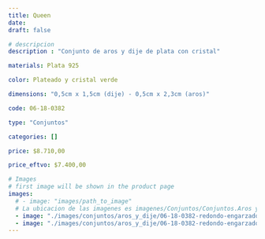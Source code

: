 ```yaml
---
title: Queen
date: 
draft: false

# descripcion
description : "Conjunto de aros y dije de plata con cristal"

materials: Plata 925

color: Plateado y cristal verde

dimensions: "0,5cm x 1,5cm (dije) - 0,5cm x 2,3cm (aros)"

code: 06-18-0382

type: "Conjuntos"

categories: []

price: $8.710,00

price_eftvo: $7.400,00

# Images
# first image will be shown in the product page
images:
  # - image: "images/path_to_image"
  # La ubicacion de las imagenes es imagenes/Conjuntos/Conjuntos.Aros y Dije/06-18-0382-queen
  - image: "./images/conjuntos/aros_y_dije/06-18-0382-redondo-engarzado-cristal-verde_a.JPG"
  - image: "./images/conjuntos/aros_y_dije/06-18-0382-redondo-engarzado-cristal-verde_b.JPG"
---
```

